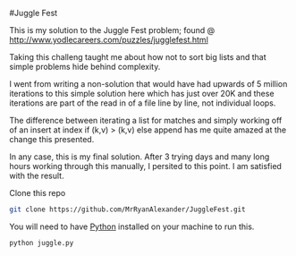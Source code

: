 #Juggle Fest

This is my solution to the Juggle Fest problem; found @ http://www.yodlecareers.com/puzzles/jugglefest.html

Taking this challeng taught me about how not to sort big lists and that simple problems
hide behind complexity. 

I went from writing a non-solution that would have had upwards of 5 million iterations to 
this simple solution here which has just over 20K and these iterations are part of the
read in of a file line by line, not individual loops. 

The difference between iterating a list for matches and simply working off of an insert 
at index if (k,v) > (k,v) else append has me quite amazed at the change this presented. 

In any case, this is my final solution. After 3 trying days and many long hours working through this manually, I persited to this point. I am satisfied with the result. 

Clone this repo

``` bash
git clone https://github.com/MrRyanAlexander/JuggleFest.git
```

You will need to have [Python](https://www.python.org/downloads/) installed on your machine to run this. 

``` bash
python juggle.py
```

